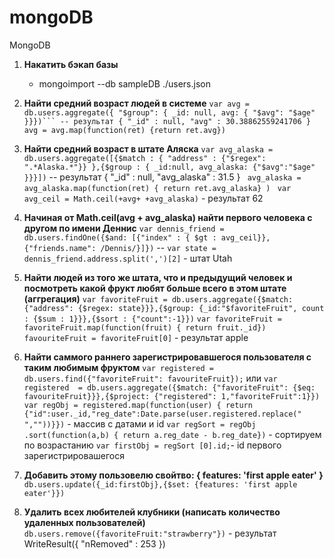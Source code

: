 # mongoDB
MongoDB
1. **Накатить бэкап базы** 
	-  mongoimport --db sampleDB ./users.json

2. **Найти средний возраст людей в системе**
``var avg = db.users.aggregate({ "$group": { _id: null, avg: { "$avg": "$age" }}})``` -- результат { "_id" : null, "avg" : 30.38862559241706 }  
avg = avg.map(function(ret) {return ret.avg})``

3.  **Найти средний возраст в штате Аляска**
  ``var avg_alaska = db.users.aggregate([{$match : { "address" : {"$regex": ".*Alaska.*"}} },{$group : { _id:null, avg_alaska: {"$avg":"$age" }}}])`` -- результат { "_id" : null, "avg_alaska" : 31.5 }
   `` avg_alaska = avg_alaska.map(function(ret) { return ret.avg_alaska} )``
   `` var avg_ceil = Math.ceil(+avg+ +avg_alaska)`` - результат 62
   
4. **Начиная от Math.ceil(avg + avg_alaska) найти первого человека с другом по имени Деннис**
``var dennis_friend = db.users.findOne({$and: [{"index" : { $gt : avg_ceil}}, {"friends.name": /Dennis/}]})`` -- 
``var state = dennis_friend.address.split(',')[2]`` - штат Utah

5. **Найти людей из того же штата, что и предыдущий человек и посмотреть какой фрукт любят больше всего в этом штате (аггрегация)**
``var favoriteFruit = db.users.aggregate({$match: {"address": {$regex: state}}},{$group: {_id:"$favoriteFruit", count : {$sum : 1}}},{$sort : {"count":-1}})``
``var favoriteFruit = favoriteFruit.map(function(fruit) { return fruit._id})``
``favouriteFruit = favoriteFruit[0]`` - результат apple

 6. **Найти саммого раннего зарегистрировавшегося пользователя с таким любимым фруктом**
``var registered = db.users.find({"favoriteFruit": favouriteFruit});``
или ``var registered  = db.users.aggregate({$match: {"favoriteFruit": {$eq: favouriteFruit}}},{$project: {"registered": 1,"favoriteFruit":1}})``
``var regObj = registered.map(function(user) { return {"id":user._id,"reg_date":Date.parse(user.registered.replace(" ",""))}})`` - массив с датами и id
``var regSort = regObj .sort(function(a,b) { return a.reg_date - b.reg_date})`` - сортируем по возрастанию
``var firstObj = regSort [0].id;``- id первого зарегистрировашегося

7. **Добавить этому пользовелю свойтво: { features: 'first apple eater' }**
``db.users.update({_id:firstObj},{$set: {features: 'first apple eater'}})``

8. **Удалить всех любителей клубники (написать количество удаленных пользователей)**
``db.users.remove({favoriteFruit:"strawberry"})`` - результат WriteResult({ "nRemoved" : 253 })

